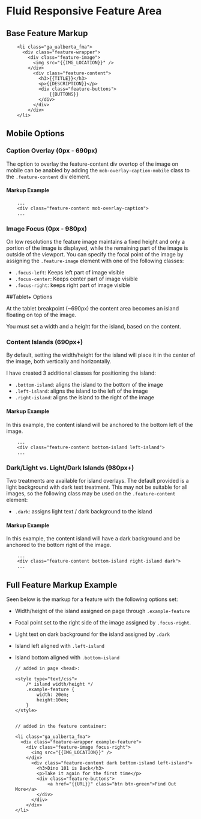 # Fluid Responsive Feature Area

## Base Feature Markup

        <li class="ga_ualberta_fma">
          <div class="feature-wrapper">
            <div class="feature-image">
              <img src="{{IMG_LOCATION}}" />
            </div>
              <div class="feature-content">
                <h3>{{TITLE}}</h3>
                <p>{{DESCRIPTION}}</p>
                <div class="feature-buttons">
                	{{BUTTONS}}
                </div>
              </div>
            </div>
        </li>


## Mobile Options

### Caption Overlay (0px - 690px)

The option to overlay the feature-content div overtop of the image on mobile can be anabled by adding the `mob-overlay-caption-mobile` class to the `.feature-content` div element.
		
#### Markup Example

		...
        <div class="feature-content mob-overlay-caption">
        ...

### Image Focus (0px - 980px)

On low resolutions the feature image maintains a fixed height and only a portion of the image is displayed, while the remaining part of the image is outside of the viewport.  You can specify the focal point of the image by assigning the `.feature-image` element with one of the following classes:

  - `.focus-left`: Keeps left part of image visible
  - `.focus-center`: Keeps center part of image visible
  - `.focus-right`: keeps right part of image visible

##Tablet+ Options

At the tablet breakpoint (~690px) the content area becomes an island floating on top of the image.

You must set a width and a height for the island, based on the content.

### Content Islands (690px+)

By default, setting the width/height for the island will place it in the center of the image, both vertically and horizontally.

I have created 3 additional classes for positioning the island:

  - `.bottom-island`: aligns the island to the bottom of the image
  - `.left-island`: aligns the island to the left of the image
  - `.right-island`: aligns the island to the right of the image

#### Markup Example

In this example, the content island will be anchored to the bottom left of the image.
		
		...
        <div class="feature-content bottom-island left-island">
        ...

### Dark/Light vs. Light/Dark Islands (980px+)

Two treatments are available for island overlays.  The default provided is a light background with dark text treatment.  This may not be suitable for all images, so the following class may be used on the `.feature-content` element:

  - `.dark`: assigns light text / dark background to the island

#### Markup Example

In this example, the content island will have a dark background and be anchored to the bottom right of the image.
		
		...
        <div class="feature-content bottom-island right-island dark">
        ...


## Full Feature Markup Example

Seen below is the markup for a feature with the following options set:

  - Width/height of the island assigned on page through `.example-feature`
  - Focal point set to the right side of the image assigned by `.focus-right`.
  - Light text on dark background for the island assigned by `.dark`
  - Island left aligned with `.left-island`
  - Island bottom aligned with `.bottom-island`

        // added in page <head>:

        <style type="text/css">
            /* island width/height */
            .example-feature {
                width: 20em;
                height:10em;
            }
        </style>


        // added in the feature container:

        <li class="ga_ualberta_fma">
          <div class="feature-wrapper example-feature">
            <div class="feature-image focus-right">
              <img src="{{IMG_LOCATION}}" />
            </div>
              <div class="feature-content dark bottom-island left-island">
                <h3>Dino 101 is Back</h3>
                <p>Take it again for the first time</p>
                <div class="feature-buttons">
                    <a href="{{URL}}" class="btn btn-green">Find Out More</a>
                </div>
              </div>
            </div>
        </li>
